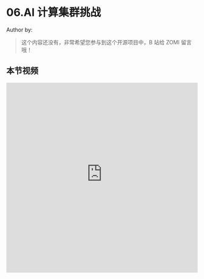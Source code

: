 <!--Copyright © ZOMI 适用于[License](https://github.com/Infrasys-AI/AIInfra)版权许可-->

# 06.AI 计算集群挑战

Author by: 

> 这个内容还没有，非常希望您参与到这个开源项目中，B 站给 ZOMI 留言哦！

## 本节视频

<html>
<iframe src="https:&as_wide=1&high_quality=1&danmaku=0&t=30&autoplay=0" width="100%" height="500" scrolling="no" border="0" frameborder="no" framespacing="0" allowfullscreen="true"> </iframe>
</html>
